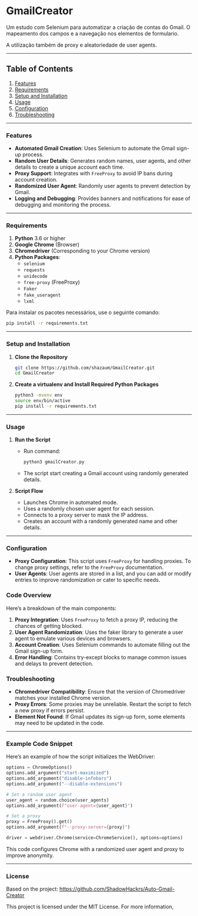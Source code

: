 # GmailCreator

Um estudo com Selenium para automatizar a criação de contas do Gmail.
O mapeamento dos campos e a navegação nos elementos de formulario.

A utilização também de proxy e aleatoriedade de user agents.

---

## Table of Contents
1. [Features](#features)
2. [Requirements](#requirements)
3. [Setup and Installation](#setup-and-installation)
4. [Usage](#usage)
5. [Configuration](#configuration)
6. [Troubleshooting](#troubleshooting)

---

### Features

- **Automated Gmail Creation**: Uses Selenium to automate the Gmail sign-up process.
- **Random User Details**: Generates random names, user agents, and other details to create a unique account each time.
- **Proxy Support**: Integrates with `FreeProxy` to avoid IP bans during account creation.
- **Randomized User Agent**: Randomly user agents to prevent detection by Gmail.
- **Logging and Debugging**: Provides banners and notifications for ease of debugging and monitoring the process.

---

### Requirements

1. **Python** 3.6 or higher
2. **Google Chrome** (Browser)
3. **Chromedriver** (Corresponding to your Chrome version)
4. **Python Packages**:
   - `selenium`
   - `requests`
   - `unidecode`
   - `free-proxy` (FreeProxy)
   - `Faker`
   - `fake_useragent`
   - `lxml`

Para instalar os pacotes necessários, use o seguinte comando:

```bash
pip install -r requirements.txt
```

---

### Setup and Installation

1. **Clone the Repository**
   ```bash
   git clone https://github.com/shazaum/GmailCreator.git
   cd GmailCreator
   ```

2. **Create a virtualenv and Install Required Python Packages**
   ```bash
   python3 -mvenv env
   source env/bin/active
   pip install -r requirements.txt
   ```

---

### Usage

1. **Run the Script**
   - Run command:
     ```bash
     python3 gmailCreator.py
     ```
   - The script start creating a Gmail account using randomly generated details.

2. **Script Flow**
   - Launches Chrome in automated mode.
   - Uses a randomly chosen user agent for each session.
   - Connects to a proxy server to mask the IP address.
   - Creates an account with a randomly generated name and other details.

---

### Configuration

- **Proxy Configuration**: This script uses `FreeProxy` for handling proxies. To change proxy settings, refer to the `FreeProxy` documentation.
- **User Agents**: User agents are stored in a list, and you can add or modify entries to improve randomization or cater to specific needs.

### Code Overview

Here’s a breakdown of the main components:

1. **Proxy Integration**: Uses `FreeProxy` to fetch a proxy IP, reducing the chances of getting blocked.
3. **User Agent Randomization**: Uses the faker library to generate a user agent to emulate various devices and browsers.
4. **Account Creation**: Uses Selenium commands to automate filling out the Gmail sign-up form.
5. **Error Handling**: Contains try-except blocks to manage common issues and delays to prevent detection.

### Troubleshooting

- **Chromedriver Compatibility**: Ensure that the version of Chromedriver matches your installed Chrome version.
- **Proxy Errors**: Some proxies may be unreliable. Restart the script to fetch a new proxy if errors persist.
- **Element Not Found**: If Gmail updates its sign-up form, some elements may need to be updated in the code.

---

### Example Code Snippet

Here’s an example of how the script initializes the WebDriver:

```python
options = ChromeOptions()
options.add_argument("start-maximized")
options.add_argument("disable-infobars")
options.add_argument("--disable-extensions")

# Set a random user agent
user_agent = random.choice(user_agents)
options.add_argument(f"user-agent={user_agent}")

# Set a proxy
proxy = FreeProxy().get()
options.add_argument(f"--proxy-server={proxy}")

driver = webdriver.Chrome(service=ChromeService(), options=options)
```

This code configures Chrome with a randomized user agent and proxy to improve anonymity.

---

### License
Based on the project: https://github.com/ShadowHackrs/Auto-Gmail-Creator

This project is licensed under the MIT License. For more information, 


